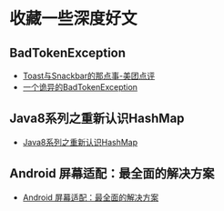 # 收藏一些深度好文
## BadTokenException
- [Toast与Snackbar的那点事-美团点评](https://blog.csdn.net/MeituanTech/article/details/79748447)
- [一个诡异的BadTokenException](http://blog.desmondyao.com/android-bad-window-token/)
## Java8系列之重新认识HashMap
- [Java8系列之重新认识HashMap](https://mp.weixin.qq.com/s?__biz=MjM5NjQ5MTI5OA==&mid=2651745258&idx=1&sn=df5ffe0fd505a290d49095b3d794ae7a&mpshare=1&scene=1&srcid=0602KPwDM6cb3PTVMdtZ0oX1&key=807bd2816f4e789364526e7bba50ceab7c749cfaca8f63fc1c6b02b65966062194edbc2e5311116c053ad5807fa33c366a23664f76b0b440a62a3d40ec12e7e72973b0481d559380178671cc3771a0db&ascene=0&uin=NjkzMTg2NDA%3D&devicetype=iMac+MacBookPro11%2C2+OSX+OSX+10.12.5+build(16F73)&version=12020810&nettype=WIFI&fontScale=100&pass_ticket=ebineaMbB8BVIeUpnUZjBm8%2BZice%2Bhba5IDsVDpufNY%3D)
## Android 屏幕适配：最全面的解决方案
- [Android 屏幕适配：最全面的解决方案](https://www.jianshu.com/p/ec5a1a30694b)
